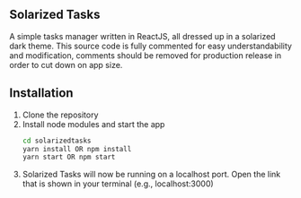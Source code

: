 ## Solarized Tasks
A simple tasks manager written in ReactJS, all dressed up in a solarized dark theme. This source code is fully commented for easy understandability and modification, comments should be removed for production release in order to cut down on app size.

## Installation
1. Clone the repository
2. Install node modules and start the app
    ```bash
    cd solarizedtasks
    yarn install OR npm install
    yarn start OR npm start
    ```
3. Solarized Tasks will now be running on a localhost port. Open the link that is shown in your terminal (e.g., localhost:3000)
